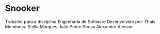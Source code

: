 # Snooker
Trabalho para a disciplina Engenharia de Software
Desenvolvido por: 
Thais Mendonça
Stella Marques
João Pedro Sousa
Alexandre Alencar
